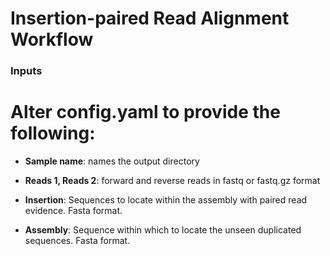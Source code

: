 # Insertion-paired Read Alignment Workflow

### Inputs
# Alter config.yaml to provide the following:
 * **Sample name**: names the output directory

 * **Reads 1, Reads 2**: forward and reverse reads in fastq or fastq.gz format

 * **Insertion**: Sequences to locate within the assembly with paired read evidence.  Fasta format.

 * **Assembly**: Sequence within which to locate the unseen duplicated sequences.  Fasta format.
